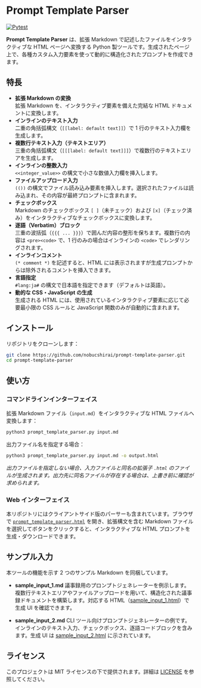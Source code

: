 # Prompt Template Parser

[![Pytest](https://github.com/nobucshirai/prompt-template-parser/actions/workflows/pytest.yml/badge.svg)](https://github.com/nobucshirai/prompt-template-parser/actions/workflows/pytest.yml)

**Prompt Template Parser** は、拡張 Markdown で記述したファイルをインタラクティブな HTML ページへ変換する Python 製ツールです。生成されたページ上で、各種カスタム入力要素を使って動的に構造化されたプロンプトを作成できます。

## 特長

- **拡張 Markdown の変換**  
  拡張 Markdown を、インタラクティブ要素を備えた完結な HTML ドキュメントに変換します。
- **インラインのテキスト入力**  
  二重の角括弧構文（`[[label: default text]]`）で 1 行のテキスト入力欄を生成します。
- **複数行テキスト入力（テキストエリア）**  
  三重の角括弧構文（`[[[label: default text]]]`）で複数行のテキストエリアを生成します。
- **インラインの整数入力**  
  `<<integer_value>>` の構文で小さな数値入力欄を挿入します。  
- **ファイルアップロード入力**  
  `(())` の構文でファイル読み込み要素を挿入します。選択されたファイルは読み込まれ、その内容が最終プロンプトに含まれます。
- **チェックボックス**  
  Markdown のチェックボックス `[ ]`（未チェック）および `[x]`（チェック済み）をインタラクティブなチェックボックスに変換します。
- **逐語（Verbatim）ブロック**  
  三重の波括弧（`{{{ ... }}}`）で囲んだ内容の整形を保ちます。複数行の内容は `<pre><code>` で、1 行のみの場合はインラインの `<code>` でレンダリングされます。
- **インラインコメント**  
  `(* comment *)` を記述すると、HTML には表示されますが生成プロンプトからは除外されるコメントを挿入できます。
- **言語指定**  
  `#lang:ja#` の構文で日本語を指定できます（デフォルトは英語）。
- **動的な CSS・JavaScript の生成**  
  生成される HTML には、使用されているインタラクティブ要素に応じて必要最小限の CSS ルールと JavaScript 関数のみが自動的に含まれます。

## インストール

リポジトリをクローンします：

```bash
git clone https://github.com/nobucshirai/prompt-template-parser.git
cd prompt-template-parser
````

## 使い方

### コマンドラインインターフェイス

拡張 Markdown ファイル（`input.md`）をインタラクティブな HTML ファイルへ変換します：

```bash
python3 prompt_template_parser.py input.md
```

出力ファイル名を指定する場合：

```bash
python3 prompt_template_parser.py input.md -o output.html
```

*出力ファイルを指定しない場合、入力ファイルと同名の拡張子 `.html` のファイルが生成されます。出力先に同名ファイルが存在する場合は、上書き前に確認が求められます。*

### Web インターフェイス

本リポジトリにはクライアントサイド版のパーサーも含まれています。ブラウザで [`prompt_template_parser.html`](prompt_template_parser.html) を開き、拡張構文を含む Markdown ファイルを選択してボタンをクリックすると、インタラクティブな HTML プロンプトを生成・ダウンロードできます。

## サンプル入力

本ツールの機能を示す 2 つのサンプル Markdown を同梱しています。

* **sample\_input\_1.md**
  議事録用のプロンプトジェネレーターを例示します。複数行テキストエリアやファイルアップロードを用いて、構造化された議事録ドキュメントを構築します。対応する HTML（[sample\_input\_1.html](sample_input_1.html)）で生成 UI を確認できます。

* **sample\_input\_2.md**
  CLI ツール向けプロンプトジェネレーターの例です。インラインのテキスト入力、チェックボックス、逐語コードブロックを含みます。生成 UI は [sample\_input\_2.html](sample_input_2.html) に示されています。

## ライセンス

このプロジェクトは MIT ライセンスの下で提供されます。詳細は [LICENSE](LICENSE) を参照してください。
